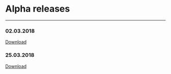 # Alpha releases
---
### 02.03.2018
[Download](https://github.com/john2ksonn/TPOM/releases/tag/v0.1-alpha)

### 25.03.2018
[Download](https://github.com/john2ksonn/TPOM/releases/tag/v0.2-alpha)
